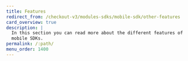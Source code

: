 ```yaml
---
title: Features
redirect_from: /checkout-v3/modules-sdks/mobile-sdk/other-features
card_overview: true
description: |
  In this section you can read more about the different features of
  mobile SDKs.
permalink: /:path/
menu_order: 1400
---
```

